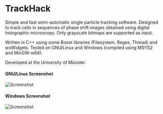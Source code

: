 TrackHack
=========

Simple and fast semi-automatic single particle tracking software.  Designed to track cells
in sequences of phase shift images obtained using digital holographic microscopy.  Only
grayscale bitmaps are supported as input.

Written in C++ using some Boost libraries (Filesystem, Regex, Thread) and wxWidgets.
Tested on GNU/Linux and Windows (compiled using MSYS2 and MinGW-w64).

Developed at the University of Münster.

<!---
For Windows, you can download the most recent executable along with some required
libraries
[here](https://www.dropbox.com/s/xe9da1712u1ntws/track_hack_2015-04-01.zip?dl=1).  It
should look something like this:
-->

#### GNU/Linux Screenshot
![Screenshot](/../media/track-hack-screenshot-arch.png?raw=true)

#### Windows Screenshot
![Screenshot](/../media/track-hack-screenshot-windows-7.png?raw=true)

<!--- vim: set tw=90 sts=4 sw=4 et spell: -->
